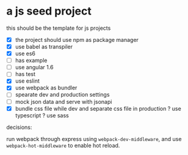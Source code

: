 # a js seed project
this should be the template for js projects

- [x] the project should use npm as package manager
- [x] use babel as transpiler 
- [x] use es6
- [ ] has example
- [ ] use angular 1.6
- [ ] has test
- [x] use eslint
- [x] use webpack as bundler
- [ ] spearate dev and production settings
- [ ] mock json data and serve with jsonapi
- [x] bundle css file while dev and separate css file in production
? use typescript
? use sass

decisions:

run webpack through express using `webpack-dev-middleware`, and use `webpack-hot-middleware` to enable hot reload.